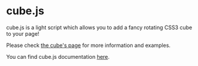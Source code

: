 # cube.js

cube.js is a light script which allows you to add a fancy rotating CSS3 cube to your page!

Please check <a href="http://xhtmlized.github.io/cube/">the cube's page</a> for more information and examples.

You can find cube.js documentation <a href="http://xhtmlized.github.io/cube/cube-js-docco/cube.html">here</a>.



